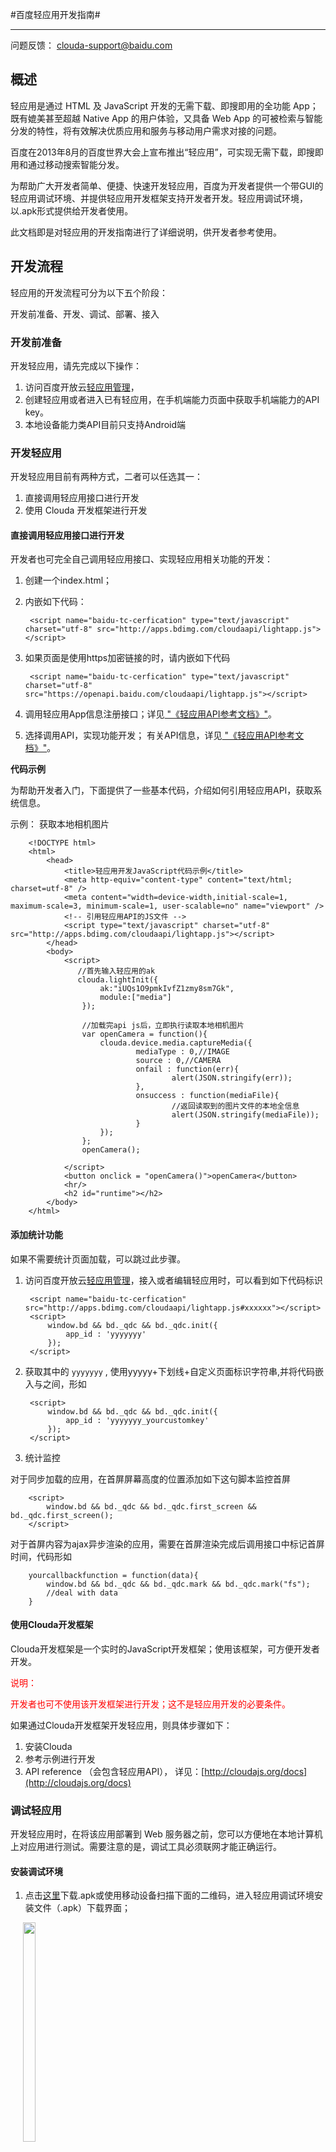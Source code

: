 #百度轻应用开发指南#

----------

问题反馈： [clouda-support@baidu.com](mailto:clouda-support@baidu.com)

## 概述 ##

轻应用是通过 HTML 及 JavaScript 开发的无需下载、即搜即用的全功能 App；既有媲美甚至超越 Native App 的用户体验，又具备 Web App 的可被检索与智能分发的特性，将有效解决优质应用和服务与移动用户需求对接的问题。

百度在2013年8月的百度世界大会上宣布推出“轻应用”，可实现无需下载，即搜即用和通过移动搜索智能分发。

为帮助广大开发者简单、便捷、快速开发轻应用，百度为开发者提供一个带GUI的轻应用调试环境、并提供轻应用开发框架支持开发者开发。轻应用调试环境，以.apk形式提供给开发者使用。

此文档即是对轻应用的开发指南进行了详细说明，供开发者参考使用。

## 开发流程 ##

轻应用的开发流程可分为以下五个阶段：

开发前准备、开发、调试、部署、接入

### 开发前准备 ###

开发轻应用，请先完成以下操作：

 1. 访问百度开放云[轻应用管理](http://developer.baidu.com/console#app/light)，
 2. 创建轻应用或者进入已有轻应用，在手机端能力页面中获取手机端能力的API key。
 3. 本地设备能力类API目前只支持Android端

### 开发轻应用 ###

开发轻应用目前有两种方式，二者可以任选其一：

1.	直接调用轻应用接口进行开发
2.	使用 Clouda 开发框架进行开发

#### 直接调用轻应用接口进行开发 ####

开发者也可完全自己调用轻应用接口、实现轻应用相关功能的开发：

1. 创建一个index.html；

2. 内嵌如下代码：


		<script name="baidu-tc-cerfication" type="text/javascript" charset="utf-8" src="http://apps.bdimg.com/cloudaapi/lightapp.js"></script>

2. 如果页面是使用https加密链接的时，请内嵌如下代码

		<script name="baidu-tc-cerfication" type="text/javascript" charset="utf-8" src="https://openapi.baidu.com/cloudaapi/lightapp.js"></script>

3. 调用轻应用App信息注册接口；详见[ "《轻应用API参考文档》"](http://cloudajs.org/lightapp/docs/api)。

4. 选择调用API，实现功能开发；
   有关API信息，详见[ "《轻应用API参考文档》"](http://cloudajs.org/lightapp/docs/api)。
 
**代码示例**

为帮助开发者入门，下面提供了一些基本代码，介绍如何引用轻应用API，获取系统信息。

示例： 获取本地相机图片


        <!DOCTYPE html>
        <html>
            <head>
                <title>轻应用开发JavaScript代码示例</title>
                <meta http-equiv="content-type" content="text/html; charset=utf-8" />
                <meta content="width=device-width,initial-scale=1, maximum-scale=3, minimum-scale=1, user-scalable=no" name="viewport" />
                <!-- 引用轻应用API的JS文件 -->
                <script type="text/javascript" charset="utf-8" src="http://apps.bdimg.com/cloudaapi/lightapp.js"></script>
            </head>
            <body>
                <script>
                   //首先输入轻应用的ak
                   clouda.lightInit({
                        ak:"iUQs1O9pmkIvfZ1zmy8sm7Gk",
                        module:["media"]
                    });

                    //加载完api js后，立即执行读取本地相机图片
                    var openCamera = function(){
                        clouda.device.media.captureMedia({
                                mediaType : 0,//IMAGE
                                source : 0,//CAMERA
                                onfail : function(err){
                                        alert(JSON.stringify(err));
                                },
                                onsuccess : function(mediaFile){
                                        //返回读取到的图片文件的本地全信息
                                        alert(JSON.stringify(mediaFile));
                                } 
                        });
                    };
                    openCamera();

                </script>
                <button onclick = "openCamera()">openCamera</button>
                <hr/>
                <h2 id="runtime"></h2>
            </body>
        </html>


#### 添加统计功能 ####

如果不需要统计页面加载，可以跳过此步骤。

1. 访问百度开放云[轻应用管理](http://developer.baidu.com/console#app/light)，接入或者编辑轻应用时，可以看到如下代码标识

        <script name="baidu-tc-cerfication" src="http://apps.bdimg.com/cloudaapi/lightapp.js#xxxxxx"></script>
        <script>
            window.bd && bd._qdc && bd._qdc.init({
                app_id : 'yyyyyyy'
            });
        </script>
    
2. 获取其中的 `yyyyyyy` , 使用yyyyy+下划线+自定义页面标识字符串,并将代码嵌入<head>与</head>之间，形如
    
        <script>
            window.bd && bd._qdc && bd._qdc.init({
                app_id : 'yyyyyyy_yourcustomkey'
            });
        </script>
    
3. 统计监控

对于同步加载的应用，在首屏屏幕高度的位置添加如下这句脚本监控首屏
    
        <script>
            window.bd && bd._qdc && bd._qdc.first_screen && bd._qdc.first_screen();
        </script>
        
对于首屏内容为ajax异步渲染的应用，需要在首屏渲染完成后调用接口中标记首屏时间，代码形如
        
        yourcallbackfunction = function(data){
            window.bd && bd._qdc && bd._qdc.mark && bd._qdc.mark("fs");
            //deal with data
        }
    
#### 使用Clouda开发框架 ####

Clouda开发框架是一个实时的JavaScript开发框架；使用该框架，可方便开发者开发。

<font color="red">说明：</font>

<font color="red">开发者也可不使用该开发框架进行开发；这不是轻应用开发的必要条件。</font>

如果通过Clouda开发框架开发轻应用，则具体步骤如下：

1.	安装Clouda
2.	参考示例进行开发
3.	API reference （会包含轻应用API），
详见：[http://cloudajs.org/docs](http://cloudajs.org/docs)

### 调试轻应用 ###

开发轻应用时，在将该应用部署到 Web 服务器之前，您可以方便地在本地计算机上对应用进行测试。需要注意的是，调试工具必须联网才能正确运行。


#### 安装调试环境 ####

1. 点击[这里](http://cloudajs.org/lightapp/api/download/lightapp_debug.apk)下载.apk或使用移动设备扫描下面的二维码，进入轻应用调试环境安装文件（.apk）下载界面；<br>
<img style="width: 20%; height:30%; margin-left:20;" src="http://bcscdn.baidu.com/bcs-cdn/clouda-runtime/qr-download.png">


2. 点击下载界面中的“**直接下载**”，下载apk到开发机（Android系统）；<br>

3. 点击安装 apk，安装调试环境；

4. 安装成功会在桌面生成“**轻应用调试**”图标。<br>
<img style="max-width: 10%;margin-left:20;" src="http://bcscdn.baidu.com/bcs-cdn/clouda-runtime/icon20140312.png">

#### 调试轻应用
1. 点击移动设备桌面的“**轻应用调试**”图标，进入以下界面；<br>
<img style="max-width: 30%;;" src="http://bcscdn.baidu.com/bcs-cdn/clouda-runtime/app-debug.jpg">
2. 可以通过二维码扫码调试链接或输入url开始调试
3. 本地调试通过后，可以部署或者接入轻应用

### 部署轻应用 ###

可以使用百度云提供的应用托管引擎托管，如果你已部署到自己的服务器，可以跳过这一步直接接入轻应用。

1.	登录百度开放云“[管理控制台]((http://developer.baidu.com/console#app/project))”；

2.	创建一个轻应用，并将该应用托管到BAE3.0的Node.js执行环境下；

3.	发布版本，并获取应用对应的URL；

4.	通过“运行轻应用”按钮访问该应用的URL，验证发布效果。


### 接入轻应用 ###

接入轻应用，获取更多被搜索机会。

如果您是第一次将开发的应用**接入轻应用，**请按照下面步骤操作：

1. 进入[百度开放云的轻应用管理界面](http://developer.baidu.com/console#app/light)，点击**“接入轻应用”**按钮<br>

2. 在“接入轻应用”页面填入相关的信息，完成后点击**“保存”**；<br>

3. 保存成功后，后面大家可以根据自己的实际需求，管理“**渠道分发**”。<br>

## 附录 ##



### 应用图标及信息规范 

开发者所开发及发布的轻应用必须提供符合如下规范的图标及信息：

1.	应用图标需为：
	- 512*512 规格
	- jpg、png、gif格式
	- 图像精度大于72dpi

2.	开发者发布轻应用需同时提供以下信息：
	-	应用名称
	-	应用图标
	-	开发者信息
	-	应用类型
	-	应用描述
	-	发布版本
	-	发布时间
	-	更新说明
	-	应用关键词
	-	其他信息

### 轻应用API参考文档

请参考：[百度轻应用API参考文档](http://cloudajs.org/lightapp/docs/api "《百度轻应用API参考文档》")
